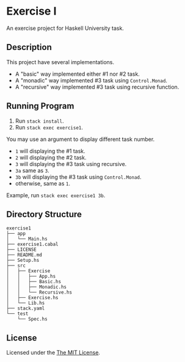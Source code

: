 # Exercise I
An exercise project for Haskell University task.

## Description
This project have several implementations.

- A "basic" way implemented either \#1 nor \#2 task.
- A "monadic" way implemented \#3 task using `Control.Monad`.
- A "recursive" way implemented \#3 task using recursive function.

## Running Program
1. Run `stack install`.
2. Run `stack exec exercise1`.

You may use an argument to display different task number.

- `1` will displaying the \#1 task.
- `2` will displaying the \#2 task.
- `3` will displaying the \#3 task using recursive.
- `3a` same as `3`.
- `3b` will displaying the \#3 task using `Control.Monad`.
- otherwise, same as `1`.

Example, run `stack exec exercise1 3b`.

## Directory Structure
```
exercise1
├── app
│   └── Main.hs
├── exercise1.cabal
├── LICENSE
├── README.md
├── Setup.hs
├── src
│   ├── Exercise
│   │   ├── App.hs
│   │   ├── Basic.hs
│   │   ├── Monadic.hs
│   │   └── Recursive.hs
│   ├── Exercise.hs
│   └── Lib.hs
├── stack.yaml
└── test
    └── Spec.hs
```

## License
Licensed under the [The MIT License](https://choosealicense.com/licenses/mit/).
